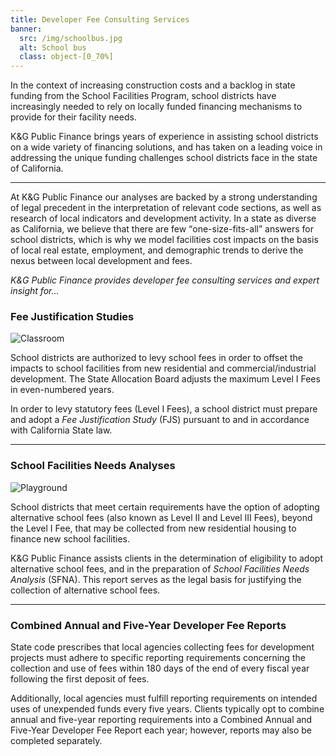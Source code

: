 ```yaml
---
title: Developer Fee Consulting Services
banner:
  src: /img/schoolbus.jpg
  alt: School bus
  class: object-[0_70%]
---
```


In the context of increasing construction costs and a backlog in state funding from the School
Facilities Program, school districts have increasingly needed to rely on locally funded financing
mechanisms to provide for their facility needs.

K&G Public Finance brings years of experience in assisting school districts on a wide variety of financing
solutions, and has taken on a leading voice in addressing the unique funding challenges school
districts face in the state of California.

<!--
In an environment where developers have every incentive to scrutinize development fee
studies, we have maintained a proven track record of successfully defending our conclusions against
challenges from external agencies and parties.
-->

---

At K&G Public Finance our analyses are backed by a strong understanding of legal precedent in the interpretation
of relevant code sections, as well as research of local indicators and development activity. In a
state as diverse as California, we believe that there are few <q>one-size-fits-all</q> answers for
school districts, which is why we model facilities cost impacts on the basis of local real estate,
employment, and demographic trends to derive the nexus between local development and fees.

<!--
Services offered include the justification of developer fees and preparation of regulatory
transparency reports.
-->

*K&G Public Finance provides developer fee consulting services and expert insight for…*

### Fee Justification Studies

<img src="/img/classroom.jpg" alt="Classroom" class="sm:w-1/2 sm:mt-4 sm:ml-4 sm:float-right rounded shadow">

School districts are authorized to levy school fees in order to offset the impacts to school facilities from new residential and commercial/industrial development.
The State Allocation Board adjusts the maximum Level I Fees in even-numbered years.

In order to levy statutory fees (Level I Fees), a school district must prepare and adopt a *Fee
Justification Study* (FJS) pursuant to and in accordance with California State law.

---

### School Facilities Needs Analyses

<img src="/img/playground.jpg" alt="Playground" class="sm:w-1/2 sm:mt-4 sm:ml-4 sm:float-right rounded shadow">

School districts that meet certain requirements have the option of adopting alternative school fees
(also known as Level II and Level III Fees), beyond the Level I Fee, that may be collected from new
residential housing to finance new school facilities.

K&G Public Finance assists clients in the determination of eligibility to adopt alternative school fees, and in
the preparation of *School Facilities Needs Analysis* (SFNA). This report serves as the legal basis
for justifying the collection of alternative school fees.

<!-- TODO: Photo with more "classroom" or "learning" vibe. -->

---

### Combined Annual and Five-Year Developer Fee Reports

State code prescribes that local agencies collecting fees for development projects must adhere to
specific reporting requirements concerning the collection and use of fees within 180 days of the end
of every fiscal year following the first deposit of fees.

Additionally, local agencies must fulfill reporting requirements on intended uses of unexpended
funds every five years. Clients typically opt to combine annual and five-year reporting requirements
into a Combined Annual and Five-Year Developer Fee Report each year; however, reports may also be
completed separately.
